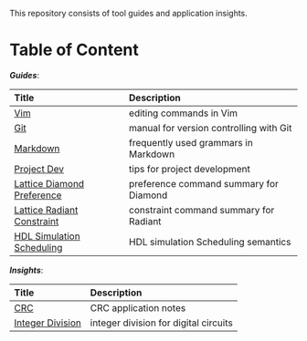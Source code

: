 This repository consists of tool guides and application insights.


# Table of Content

***Guides***:

|Title                                                                  |Description                                |
|:---                                                                   |:---                                       |
|[Vim](./guide/vim_editing.md)                                         |editing commands in Vim                    |
|[Git](./guide/git.md)                                                 |manual for version controlling with Git    |
|[Markdown](./guide/markdown.md)                                       |frequently used grammars in Markdown       |
|[Project Dev](./guide/pj_dev.md)                                      |tips for project development               |
|[Lattice Diamond Preference](./guide/lattice_diamond_preference.md)   |preference command summary for Diamond     |
|[Lattice Radiant Constraint](./guide/lattice_radiant_constraint.md)   |constraint command summary for Radiant     |
|[HDL Simulation Scheduling](./guide/hdl_sim_scheduling.md)            |HDL simulation Scheduling semantics        |

***Insights***:

|Title                                      |Description                            |
|:---                                       |:---                                   |
|[CRC](./insight/crc.md)                    |CRC application notes                  |
|[Integer Division](./insight/int_div.md)   |integer division for digital circuits  |


